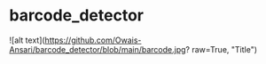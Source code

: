 # barcode_detector

![alt text](https://github.com/Owais-Ansari/barcode_detector/blob/main/barcode.jpg? raw=True, "Title")
